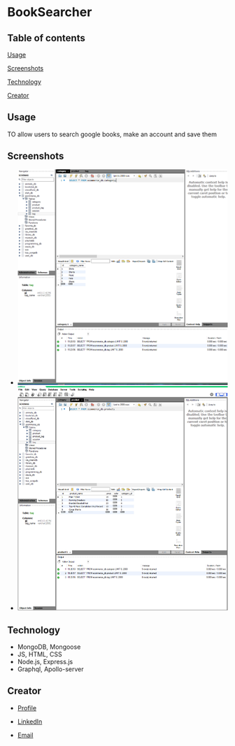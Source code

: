 # BookSearcher

## Table of contents

[Usage](#usage)

[Screenshots](#screenshots)

[Technology](#technology)

[Creator](#creator)

## Usage

TO allow users to search google books, make an account and save them

## Screenshots

- <img width="500" alt="Tag" src="https://github.com/NateJonesIII/eCommerce_BackEnd/blob/main/assets/Category.PNG?raw=true">

- <img width="500" alt="Tag" src="https://github.com/NateJonesIII/eCommerce_BackEnd/blob/main/assets/Products.PNG?raw=true">

## Technology

- MongoDB, Mongoose
- JS, HTML, CSS
- Node.js, Express.js
- Graphql, Apollo-server

## Creator

- [Profile](https://github.com/NateJonesIII/ "Nathaniel Jones")

- [LinkedIn](https://www.linkedin.com/in/nathaniel-jones/)

- [Email](mailto:15nate.jones@gmail.com?subject=Hello "Hello Nate!")
